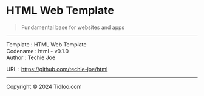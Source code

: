 # HTML Web Template
> Fundamental base for websites and apps
---

Template : HTML Web Template  
Codename : html - v0.1.0  
Author   : Techie Joe  

URL      : https://github.com/techie-joe/html  

---

Copyright © 2024 Tidloo.com